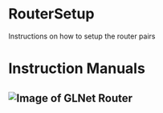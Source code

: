 # RouterSetup
Instructions on how to setup the router pairs

# Instruction Manuals
## ![Image of GLNet Router](https://static.gl-inet.com/docs/router/en/3/setup/gl-ar750s/first_time_setup/router.jpg) 
